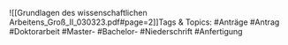 
![[Grundlagen des wissenschaftlichen Arbeitens_Groß_II_030323.pdf#page=2]]Tags & Topics:
   #Anträge
   #Antrag
   #Doktorarbeit
   #Master-
   #Bachelor-
   #Niederschrift
   #Anfertigung